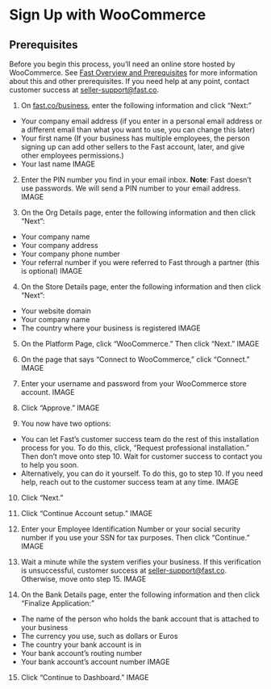 # Sign Up with WooCommerce
## Prerequisites
Before you begin this process, you’ll need an online store hosted by WooCommerce. See [Fast Overview and Prerequisites](https://docs.google.com/document/d/1E4BGaI4w9Iy8Otb18QfFiTrHvjvdn08_4K5RU7vjKgQ/edit#heading=h.623o5uhwmywu) for more information about this and other prerequisites. If you need help at any point, contact customer success at seller-support@fast.co.
1. On [fast.co/business](https://www.fast.co/business), enter the following information and click “Next:”
- Your company email address (if you enter in a personal email address or a different email than what you want to use, you can change this later)
- Your first name (If your business has multiple employees, the person signing up can add other sellers to the Fast account, later, and give other employees permissions.)
- Your last name
IMAGE

2. Enter the PIN number you find in your email inbox.
**Note**: Fast doesn’t use passwords. We will send a PIN number to your email address.
IMAGE

3. On the Org Details page, enter the following information and then click “Next”:
- Your company name
- Your company address
- Your company phone number
- Your referral number if you were referred to Fast through a partner (this is optional)
IMAGE

4. On the Store Details page, enter the following information and then click “Next”:
- Your website domain
- Your company name
- The country where your business is registered
IMAGE

5. On the Platform Page, click “WooCommerce.” Then click “Next.”
IMAGE

6. On the page that says “Connect to WooCommerce,” click “Connect.”
IMAGE

7. Enter your username and password from your WooCommerce store account.
IMAGE

8. Click “Approve.”
IMAGE

9. You now have two options:
- You can let Fast’s customer success team do the rest of this installation process for you. To do this, click, “Request professional installation.” Then don’t move onto step 10. Wait for customer success to contact you to help you soon.
- Alternatively, you can do it yourself. To do this, go to step 10. If you need help, reach out to the customer success team at any time.
IMAGE

10. Click “Next.”
11. Click “Continue Account setup.”
IMAGE

12. Enter your Employee Identification Number or your social security number if you use your SSN for tax purposes. Then click “Continue.”
IMAGE

13. Wait a minute while the system verifies your business. If this verification is unsuccessful, customer success at seller-support@fast.co. Otherwise, move onto step 15.
IMAGE

14. On the Bank Details page, enter the following information and then click “Finalize Application:”
- The name of the person who holds the bank account that is attached to your business
- The currency you use, such as dollars or Euros
- The country your bank account is in
- Your bank account’s routing number
- Your bank account’s account number
IMAGE

15. Click “Continue to Dashboard.”
IMAGE

